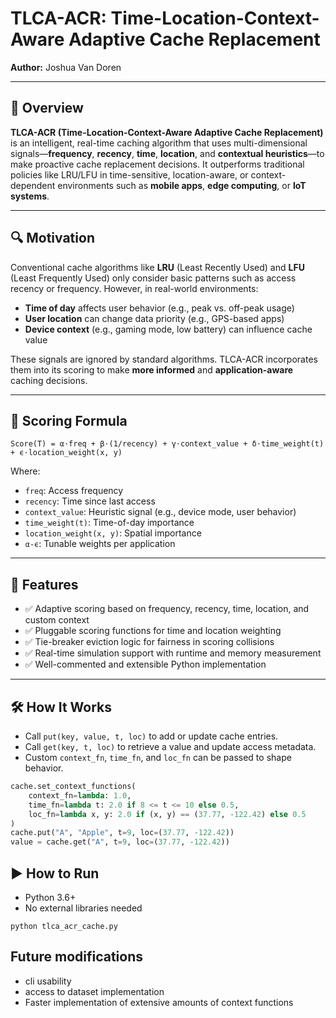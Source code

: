 # TLCA-ACR: Time-Location-Context-Aware Adaptive Cache Replacement

**Author:** Joshua Van Doren  
 

---

## 📘 Overview

**TLCA-ACR (Time-Location-Context-Aware Adaptive Cache Replacement)** is an intelligent, real-time caching algorithm that uses multi-dimensional signals—**frequency**, **recency**, **time**, **location**, and **contextual heuristics**—to make proactive cache replacement decisions. It outperforms traditional policies like LRU/LFU in time-sensitive, location-aware, or context-dependent environments such as **mobile apps**, **edge computing**, or **IoT systems**.

---

## 🔍 Motivation

Conventional cache algorithms like **LRU** (Least Recently Used) and **LFU** (Least Frequently Used) only consider basic patterns such as access recency or frequency. However, in real-world environments:

- **Time of day** affects user behavior (e.g., peak vs. off-peak usage)
- **User location** can change data priority (e.g., GPS-based apps)
- **Device context** (e.g., gaming mode, low battery) can influence cache value

These signals are ignored by standard algorithms. TLCA-ACR incorporates them into its scoring to make **more informed** and **application-aware** caching decisions.

---

## 📐 Scoring Formula


```Score(T) = α⋅freq + β⋅(1/recency) + γ⋅context_value + δ⋅time_weight(t) + ϵ⋅location_weight(x, y)```


Where:
- `freq`: Access frequency
- `recency`: Time since last access
- `context_value`: Heuristic signal (e.g., device mode, user behavior)
- `time_weight(t)`: Time-of-day importance
- `location_weight(x, y)`: Spatial importance
- `α-ϵ`: Tunable weights per application

---

## 🚀 Features

- ✅ Adaptive scoring based on frequency, recency, time, location, and custom context
- ✅ Pluggable scoring functions for time and location weighting
- ✅ Tie-breaker eviction logic for fairness in scoring collisions
- ✅ Real-time simulation support with runtime and memory measurement
- ✅ Well-commented and extensible Python implementation

---

## 🛠️ How It Works

- Call `put(key, value, t, loc)` to add or update cache entries.
- Call `get(key, t, loc)` to retrieve a value and update access metadata.
- Custom `context_fn`, `time_fn`, and `loc_fn` can be passed to shape behavior.

```python
cache.set_context_functions(
    context_fn=lambda: 1.0,
    time_fn=lambda t: 2.0 if 8 <= t <= 10 else 0.5,
    loc_fn=lambda x, y: 2.0 if (x, y) == (37.77, -122.42) else 0.5
)
cache.put("A", "Apple", t=9, loc=(37.77, -122.42))
value = cache.get("A", t=9, loc=(37.77, -122.42))
```

## ▶️ How to Run

- Python 3.6+
- No external libraries needed

```
python tlca_acr_cache.py
```

## Future modifications
- cli usability
- access to dataset implementation
- Faster implementation of extensive amounts of context functions


